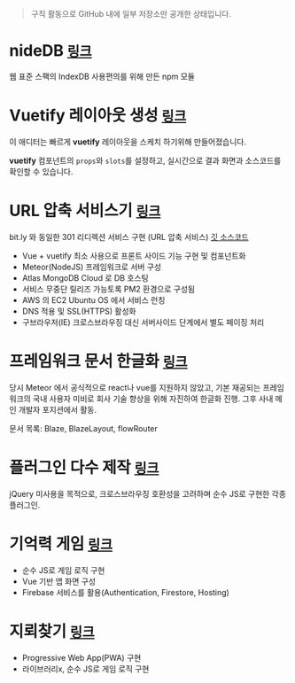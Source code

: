 > 구직 활동으로 GitHub 내에 일부 저장소만 공개한 상태입니다.

# nideDB <span style="font-size: 1.5rem">[링크](https://www.npmjs.com/package/nicedb) </span>

웹 표준 스팩의 IndexDB 사용편의를 위해 만든 npm 모듈

# Vuetify 레이아웃 생성 <span style="font-size: 1.5rem">[링크](https://vuetify-layout-generator.web.app/) </span>

이 애디터는 빠르게 **vuetify** 레이아웃을 스케치 하기위해 만들어졌습니다.

**vuetify** 컴포넌트의 `props`와 `slots`를 설정하고, 실시간으로 결과 화면과 소스코드를 확인할 수 있습니다.

# URL 압축 서비스기 <span style="font-size: 1.5rem">[링크](https://u-z.me) </span>

bit.ly 와 동일한 301 리디렉션 서비스 구현 (URL 압축 서비스) [깃 소스코드](https://github.com/niceplugin/meteor_vue_2.0)

- Vue + vuetify 최소 사용으로 프론트 사이드 기능 구현 및 컴포넌트화
- Meteor(NodeJS) 프레임워크로 서버 구성
- Atlas MongoDB Cloud 로 DB 호스팅
- 서비스 무중단 릴리즈 가능토록 PM2 환경으로 구성됨
- AWS 의 EC2 Ubuntu OS 에서 서비스 런칭
- DNS 적용 및 SSL(HTTPS) 활성화
- 구브라우저(IE) 크로스브라우징 대신 서버사이드 단계에서 별도 페이징 처리

# 프레임워크 문서 한글화 <span style="font-size: 1.5rem">[링크](https://github.com/niceplugin/translation/tree/master) </span>

당시 Meteor 에서 공식적으로 react나 vue를 지원하지 않았고,
기본 재공되는 프레임워크의 국내 사용자 미비로 회사 기술 향상을 위해 자진하여 한글화 진행.
그후 사내 메인 개발자 포지션에서 활동.

문서 목록: Blaze, BlazeLayout, flowRouter

# 플러그인 다수 제작 <span style="font-size: 1.5rem">[링크](https://github.com/niceplugin/OldProject_2017) </span>

jQuery 미사용을 목적으로, 크로스브라우징 호환성을 고려하며 순수 JS로 구현한 각종 플러그인.

# 기억력 게임 <span style="font-size: 1.5rem">[링크](https://animalmatching.com/) </span>

- 순수 JS로 게임 로직 구현
- Vue 기반 앱 화면 구성
- Firebase 서비스를 활용(Authentication, Firestore, Hosting)

# 지뢰찾기 <span style="font-size: 1.5rem">[링크](https://minesweeper.website/) </span>

- Progressive Web App(PWA) 구현
- 라이브러리x, 순수 JS로 게임 로직 구현






